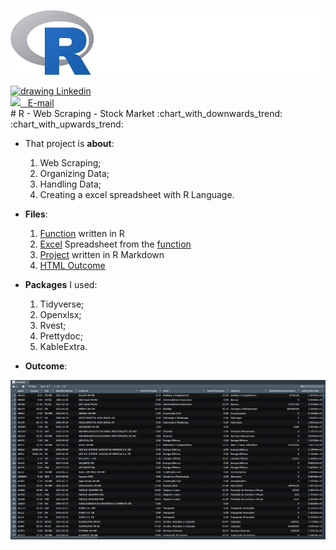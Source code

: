 

![](./image/r.jpg)

<div>
  <a href="www.linkedin.com/in/marcoauréliopedroza/">
    <img src="https://cdn2.iconfinder.com/data/icons/social-media-with-original-colors/256/icon-linkedin.png" alt="drawing" width="26"/>  Linkedin</a>
</div>
<div>
<a href="mailto:marco.aurelio.p@hotmail.com">
<img src="https://cdn.iconscout.com/icon/free/png-256/apple-mail-493152.png" width="22"/> &nbsp; E-mail</a>
</div>
# R - Web Scraping - Stock Market :chart_with_downwards_trend: :chart_with_upwards_trend: 

- That project is **about**:
  1. Web Scraping;
  2. Organizing Data;
  3. Handling Data;
  4. Creating a excel spreadsheet with R Language.
- **Files**:
  1. [Function](./stocksScrapeAsFunction.R) written in R
  2. [Excel](./stocks.xlsx) Spreadsheet from the [function](./stocksScrapeAsFunction.R)
  3. [Project](./web_scraping_stocks.Rmd) written in R Markdown
  4. [HTML Outcome](./web_scraping_stocks.html)

- **Packages** I used:
  1. Tidyverse;
  2. Openxlsx;
  3. Rvest;
  4. Prettydoc;
  5. KableExtra.

- **Outcome**:

![](./image/outcome.jpg)



